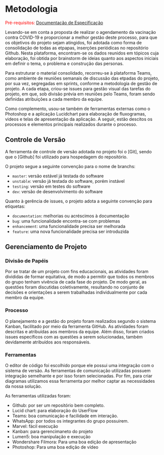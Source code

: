 
# Metodologia

<span style="color:red">Pré-requisitos: <a href="2-Especificação do Projeto.md"> Documentação de Especificação</a></span>

Levando-se em conta a proposta de realizar o agendamento da vacinação contra COVID-19 e proporcionar a melhor gestão deste processo, para que os objetivos do projeto sejam atingidos, foi adotada como forma de consolidação de todas as etpapas, inserções periódicas no repositório Github. Nesta plataforma, encontram-se os dados reunidos em tópicos cuja elaboração, foi obtida por brainstorm de ideias quanto aos aspectos iniciais em definir o tema, o problema e construção das personas. 

Para estruturar o material consolidado, recorreu-se à plataforma Teams, como ambiente de reuniões semanais de discussão das etpadas do projeto, por sua vez, segregadas em sprints, conforme a metodologia de gestão de projeto. A cada etapa, criou-se issues para gestão visual das tarefas do projeto, em que, sob divisão prévia em reuniões pelo Teams, foram sendo definidas atribuições a cada membro da equipe.

Como complemento, usou-se também de ferramentas externas como o Photoshop e a aplicação Lucidchart para elaboração de fluxogramas, videos e telas de apresentação da aplicação. A seguir, estão descitos os processos e elementos principais realizados durante o processo.

## Controle de Versão

A ferramenta de controle de versão adotada no projeto foi o
[Git], sendo que o [Github] foi utilizado para hospedagem do repositório.

O projeto segue a seguinte convenção para o nome de branchs:

- `master`: versão estável já testada do software
- `unstable`: versão já testada do software, porém instável
- `testing`: versão em testes do software
- `dev`: versão de desenvolvimento do software

Quanto à gerência de issues, o projeto adota a seguinte convenção para
etiquetas:

- `documentation`: melhorias ou acréscimos à documentação
- `bug`: uma funcionalidade encontra-se com problemas
- `enhancement`: uma funcionalidade precisa ser melhorada
- `feature`: uma nova funcionalidade precisa ser introduzida

## Gerenciamento de Projeto

### Divisão de Papéis

Por se tratar de um projeto com fins educacionais, as atividades foram divididas de formar equitativa, de modo a permitir que todos os membros do grupo tenham vivência de cada fase do projeto. De modo geral, as questões foram discutidas coletivamente, resultando no conjunto de decisões e orientações a serem trabalhadas individualmente por cada membro da equipe. 

### Processo

O planejamento e a gestão do projeto foram realizados segundo o sistema Kanban, facilitado por meio da ferramenta GitHub. As atividades foram descritas e atribuídas aos membros da equipe. Além disso, foram criados issues específicos com as questões a serem solucionadas, também devidamente atribuídos aos responsáveis. 

### Ferramentas

O editor de código foi escolhido porque ele possui uma integração com o sistema de versão. As ferramentas de comunicação utilizadas possuem integração semelhante e por isso foram selecionadas. Por fim, para criar diagramas utilizamos essa ferramenta por melhor captar as necessidades da nossa solução.

As ferramentas utilizadas foram: 
- Github: por ser um repositório bem completo.
- Lucid chart: para elaboração do UserFlow
- Teams: boa comunicação e facilidade em interação.
- WhatsApp: por todos os integrantes do grupo possuirem.
- Marvel: fácil execução
- Kanban: para gerencimaneto do projeto
- Lumen5: boa manipulação e execução
- Wondershare Filmora: Para uma boa edição de apresentação
- Photoshop: Para uma boa edição de vídeo
